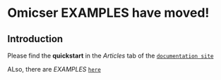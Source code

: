 # Omicser EXAMPLES have moved!

## Introduction

Please find the **quickstart** in the _Articles_ tab of the [`documentation site`](https://ndcn.github.io/omicser/#installation-and-usage-for-curators)

ALso, there are _EXAMPLES_ [`here`](https://github.com/ndcn/omicser/tree/main/vignettes/examples)

